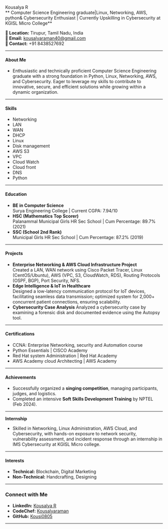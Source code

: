  Kousalya R  
** Computer Science Engineering graduate|Linux, Networking, AWS, python& Cybersecurity Enthusiast | Currently Upskilling in Cybersecurity at KGISL Micro College**  

**📍 Location:** Tirupur, Tamil Nadu, India  
**📧 Email:** kousalyaraman40@gmail.com  
**📱 Contact:** +91 8438527692  

---

#### **About Me**  
- Enthusiastic and technically proficient Computer Science Engineering graduate with a strong foundation in Python, Linux, Networking, AWS, and Cybersecurity. Eager to leverage my skills to contribute to innovative, secure, and efficient solutions while growing within a dynamic organization.
---

#### **Skills**  
- Networking
- LAN
- WAN
- DHCP
- Linux
- Disk management
- AWS S3
- VPC
- Cloud Watch
- Cloud front
- DNS
- Python
---

#### **Education**  
- **BE in Computer Science**  
  Surya Engineering College | Current CGPA: 7.94/10  
- **HSC (Mathematics Top Scorer)**  
  Palanammal Municipal Girls HR Sec School | Cum Percentage: 89.7% (2021)  
- **SSC (School 2nd Rank)**  
  Municipal Girls HR Sec School | Cum Percentage: 87.2% (2019)  

---

#### **Projects**  
- **Enterprise Networking & AWS Cloud Infrastructure Project**                                    
   Created a LAN, WAN network using Cisco Packet Tracer, Linux (CentOS/Ubuntu), AWS (VPC, S3, CloudWatch, RDS), Routing Protocols (OSPF, BGP), Port Security, NFS.
-  **Edge Intelligence & IoT in Healthcare**                                   
    Designed a low-latency communication protocol for IoT devices, facilitating seamless data transmission; optimized system for 2,000+ concurrent patient connections, ensuring scalability.
 - **Cybersecurity Case Analysis**
   Analyzed a cybersecurity case by examining a forensic disk and documented evidence using the Autopsy tool.
---

#### **Certifications**  
- CCNA: Enterprise Networking, security and Automation course  
- Python Essentials | CISCO Academy              
- Red Hat system Administration | Red Hat Academy  
- AWS Academy cloud Architecting | AWS Academy         

---

#### **Achievements**  
- Successfully organized a **singing competition**, managing participants, judges, and logistics.  
- Completed an intensive **Soft Skills Development Training** by NPTEL (Feb 2024).  

---

**Internship**
-  Skilled in Networking, Linux Administration, AWS Cloud, and Cybersecurity, with hands-on exposure to network security, vulnerability assessment, and incident response through an internship in IMS Cybersecurity at KGISL Micro college.

---

#### **Interests**  
- **Technical:** Blockchain, Digital Marketing  
- **Non-Technical:** Handcrafting, Designing  

--- 

### Connect with Me  
- **LinkedIn:** [Kousalya R](#)  
- **CodeChef:** [Kousalyaraman](#)  
- **GitHub:** [Kousi0805](#)  

--- 

 

